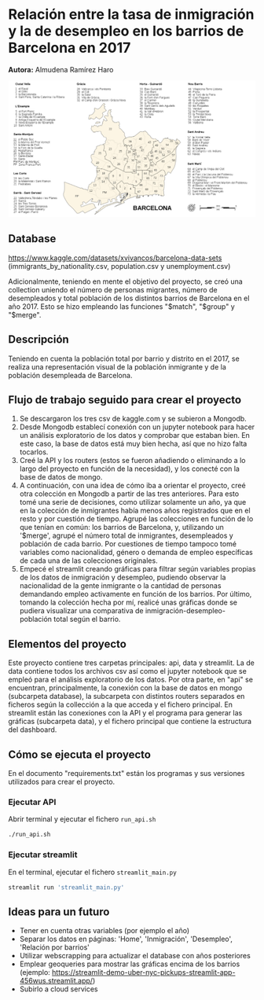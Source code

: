 # Relación entre la tasa de inmigración y la de desempleo en los barrios de Barcelona en 2017
<b>Autora:</b> Almudena Ramírez Haro

![Barrios y distritos de Barcelona](./imagen/barcelona.png?raw=true "Barrios y distritos de Barcelona")


## Database
https://www.kaggle.com/datasets/xvivancos/barcelona-data-sets (immigrants_by_nationality.csv, population.csv y unemployment.csv)

Adicionalmente, teniendo en mente el objetivo del proyecto, se creó una collection uniendo el número de personas migrantes, número de desempleados y total población de los distintos barrios de Barcelona en el año 2017. Esto se hizo empleando las funciones "$match", "$group" y "$merge".


## Descripción
Teniendo en cuenta la población total por barrio y distrito en el 2017, se realiza una representación visual de la población inmigrante y de la población desempleada de Barcelona.


## Flujo de trabajo seguido para crear el proyecto
1. Se descargaron los tres csv de kaggle.com y se subieron a Mongodb.
2. Desde Mongodb establecí conexión con un jupyter notebook para hacer un análisis exploratorio de los datos y comprobar que estaban bien. En este caso, la base de datos está muy bien hecha, así que no hizo falta tocarlos.
3. Creé la API y los routers (estos se fueron añadiendo o eliminando a lo largo del proyecto en función de la necesidad), y los conecté con la base de datos de mongo.
4. A continuación, con una idea de cómo iba a orientar el proyecto, creé otra colección en Mongodb a partir de las tres anteriores. Para esto tomé una serie de decisiones, como utilizar solamente un año, ya que en la colección de inmigrantes había menos años registrados que en el resto y por cuestión de tiempo. Agrupé las colecciones en función de lo que tenían en común: los barrios de Barcelona, y, utilizando un '$merge', agrupé el número total de inmigrantes, desempleados y población de cada barrio. Por cuestiones de tiempo tampoco tomé variables como nacionalidad, género o demanda de empleo específicas de cada una de las colecciones originales.
5. Empecé el streamlit creando gráficas para filtrar según variables propias de los datos de inmigración y desempleo, pudiendo observar la nacionalidad de la gente inmigrante o la cantidad de personas demandando empleo activamente en función de los barrios. Por último, tomando la colección hecha por mí, realicé unas gráficas donde se pudiera visualizar una comparativa de inmigración-desempleo-población total según el barrio. 


## Elementos del proyecto
Este proyecto contiene tres carpetas principales: api, data y streamlit. La de data contiene todos los archivos csv así como el jupyter notebook que se empleó para el análisis exploratorio de los datos. Por otra parte, en "api" se encuentran, principalmente, la conexión con la base de datos en mongo (subcarpeta database), la subcarpeta con distintos routers separados en ficheros según la collección a la que acceda y el fichero principal. En streamlit están las conexiones con la API y el programa para generar las gráficas (subcarpeta data), y el fichero principal que contiene la estructura del dashboard.


## Cómo se ejecuta el proyecto
En el documento "requirements.txt" están los programas y sus versiones utilizados para crear el proyecto.

### Ejecutar API
Abrir terminal y ejecutar el fichero `run_api.sh`

```bash
./run_api.sh
```

### Ejecutar streamlit
En el terminal, ejecutar el fichero `streamlit_main.py`

```bash
streamlit run 'streamlit_main.py'
```

## Ideas para un futuro
* Tener en cuenta otras variables (por ejemplo el año)
* Separar los datos en páginas: 'Home', 'Inmigración', 'Desempleo', 'Relación por barrios'
* Utilizar webscrapping para actualizar el database con años posteriores
* Emplear geoqueries para mostrar las gráficas encima de los barrios (ejemplo: https://streamlit-demo-uber-nyc-pickups-streamlit-app-456wus.streamlit.app/)
* Subirlo a cloud services